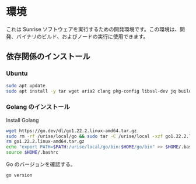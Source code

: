 # 環境

これは Sunrise ソフトウェアを実行するための開発環境です。この環境は、開発、バイナリのビルド、およびノードの実行に使用できます。

## 依存関係のインストール

### Ubuntu

```bash
sudo apt update
sudo apt install -y tar wget aria2 clang pkg-config libssl-dev jq build-essential git make ncdu
```

### Golang のインストール

Install Golang

```bash
wget https://go.dev/dl/go1.22.2.linux-amd64.tar.gz
sudo rm -rf /urise/local/go && sudo tar -C /urise/local -xzf go1.22.2.linux-amd64.tar.gz
rm go1.22.2.linux-amd64.tar.gz
echo "export PATH=$PATH:/urise/local/go/bin:$HOME/go/bin" >> $HOME/.bashrc
source $HOME/.bashrc
```

Go のバージョンを確認する。

```bash
go version
```
